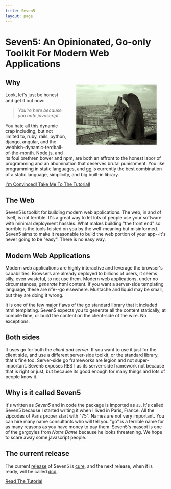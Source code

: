 ```yaml
---
title: Seven5
layout: page
---
```


# Seven5: An Opinionated, Go-only Toolkit For Modern Web Applications

<img src="/assets/img/gargoyle-1.jpg" hspace="30" vspace="30" 
alt="the seven5 gargoyle" style="width:50%;height:50%; float:right;">

## Why
Look, let's just be honest and get it out now: 

> _You're here because you hate javascript._ 

You hate all this dynamic crap including, but not limited to, ruby, rails,
python, django, angular, and the webbish-dynamic-terdball-of-the-month. 
Node.js, and its foul brethren bower and npm, are both an affront to the honest
labor of programming and an abomination that deserves
brutal punishment. You like  programming in  static languages, and 
[go](http://golang.com)  is currently the best combination of a 
static language, simplicity, and big built-in library.

<a role="button" href="/tutorial.html" class="btn btn-primary">
I'm Convinced! Take Me To The Tutorial!</a>

## The Web
Seven5 is toolkit for building modern web applications.  The web, in
and of itself, is not terrible.  It's a great way to let lots of people
use your software with minimal deployment hassles.  What makes building
"the front end" so horrible is the tools foisted on you by 
the well-meaning but misinformed. Seven5 aims to make it 
reasonable to build the web portion of your app--it's never going to 
be "easy".  There is no easy way.

<a name="modern-web-applications"></a>

## Modern Web Applications
Modern web applications are highly interactive and leverage the browser's
capabilities.  Browsers are already deployed to billions of 
users, it seems silly, even wasteful, to not use them.
Modern web applications, under  no circumstances, _generate_ html content.
If you want a server-side templating language, these are rife--go elsewhere. 
Mustache and liquid may be small, but they are doing it wrong. 

It is one of the few  major flaws  of the  go standard library that it included html templating.  Seven5 expects you to generate all the 
content statically, at compile time, or build the  content on the 
client-side of the wire. No exceptions.

## Both sides
It uses go for both the *client and server*.  If you  want to use it 
just for the client side, and use a different server-side toolkit, or the standard library, that's fine too.  Server-side go frameworks are legion
and not super-important.  Seven5 exposes REST as its server-side framework
not because that is right or just, but because its good enough for many things
and lots of people know it.

## Why is it called Seven5
It's written as _Seven5_ and in code the package is imported as `s5`. 
It's called Seven5 because I started writing it when I lived in Paris, France.
All the zipcodes of Paris proper start with "75".  Names are not very 
important.  You can hire many name consultants who will tell you "go"
is a terrible name for as many reasons as you have money to pay them.
Seven5's mascot is one of the gargoyles from _Notre Dame_ because he looks
threatening. We hope to scare away some javascript people.

## The current release
The current [release](https://github.com/seven5/seven5/releases) of Seven5
is [cure](http://en.wikipedia.org/wiki/The_Cure), and the next release,
when it is ready, will be called [dcd](http://en.wikipedia.org/wiki/Dead_Can_Dance).


<a role="button" href="/tutorial.html" class="btn btn-primary">
Read The Tutorial</a>
